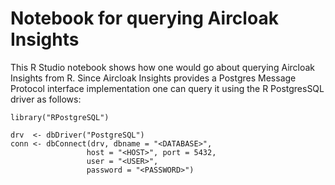 Notebook for querying Aircloak Insights
=======================================

This R Studio notebook shows how one would go about querying
Aircloak Insights from R. Since Aircloak Insights provides a
Postgres Message Protocol interface implementation one can
query it using the R PostgresSQL driver as follows:

```{r}
library("RPostgreSQL")

drv  <- dbDriver("PostgreSQL")
conn <- dbConnect(drv, dbname = "<DATABASE>",
                 host = "<HOST>", port = 5432,
                 user = "<USER>",
                 password = "<PASSWORD>")
```
